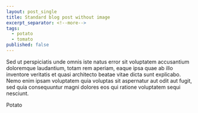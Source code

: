 ```yaml
---
layout: post_single
title: Standard blog post without image
excerpt_separator: <!--more-->
tags:
  - potato
  - tomato
published: false
---
```

Sed ut perspiciatis unde omnis iste natus error sit voluptatem accusantium
doloremque laudantium, totam rem aperiam, eaque ipsa quae ab illo inventore
veritatis et quasi architecto beatae vitae dicta sunt explicabo. Nemo enim ipsam
voluptatem quia voluptas sit aspernatur aut odit aut fugit, sed quia consequuntur
magni dolores eos qui ratione voluptatem sequi nesciunt.

<!--more-->
Potato
